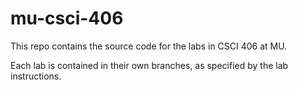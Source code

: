 # mu-csci-406

This repo contains the source code for the labs in CSCI 406 at MU.

Each lab is contained in their own branches, as specified by the lab instructions.
